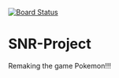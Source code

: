 [![Board Status](https://dev.azure.com/hrich2/732a31cb-d8ec-46d2-8772-a9b66bdd436c/3dbf8a9a-518c-4d6b-8849-3e8ac7a74873/_apis/work/boardbadge/09c5af23-2442-4ae9-a7d9-98a93c3169b4?columnOptions=1)](https://dev.azure.com/hrich2/732a31cb-d8ec-46d2-8772-a9b66bdd436c/_boards/board/t/3dbf8a9a-518c-4d6b-8849-3e8ac7a74873/Microsoft.RequirementCategory/)
# SNR-Project
Remaking the game Pokemon!!!